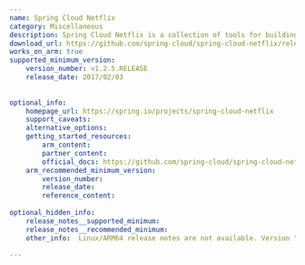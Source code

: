 ```yaml
---
name: Spring Cloud Netflix
category: Miscellaneous
description: Spring Cloud Netflix is a collection of tools for building microservices, providing features like service discovery, load balancing, and fault tolerance.
download_url: https://github.com/spring-cloud/spring-cloud-netflix/releases
works_on_arm: true
supported_minimum_version:
    version_number: v1.2.5.RELEASE
    release_date: 2017/02/03
 
 
optional_info:
    homepage_url: https://spring.io/projects/spring-cloud-netflix
    support_caveats:
    alternative_options:
    getting_started_resources:
        arm_content:
        partner_content:
        official_docs: https://github.com/spring-cloud/spring-cloud-netflix#:~:text=declarative%20Java%20configuration-,Building,-Basic%20Compile%20and
    arm_recommended_minimum_version:
        version_number:
        release_date:
        reference_content:
 
optional_hidden_info:
    release_notes__supported_minimum:
    release_notes__recommended_minimum:
    other_info:  Linux/ARM64 release notes are not available. Version "1.2.5.RELEASE" has been successfully installed on the Neoverse N1, prior versions are failing to build.
 
---
```

